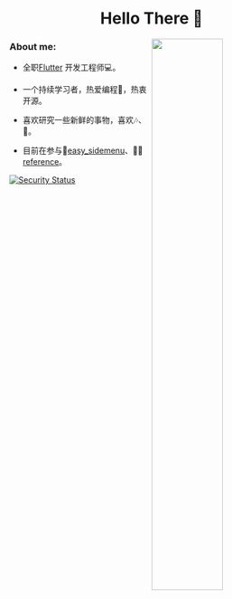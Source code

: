 <h1 align="center"> Hello There 👋 </h1>
<img align="right" src="https://github.com/JeffersonHuang/JeffersonHuang/blob/master/dashatars.png" width="50%">

<h3 align="left">About me: </h3>

* 全职[Flutter](https://flutter.dev/) 开发工程师💻。

* 一个持续学习者，热爱编程🤔，热衷开源。

* 喜欢研究一些新鲜的事物，喜欢🎶、📖。

* 目前在参与🚧[easy_sidemenu](https://github.com/Jamalianpour/easy_sidemenu)、🧑‍💻[reference](https://github.com/jaywcjlove/reference)。




[![Security Status](https://www.murphysec.com/platform3/v3/badge/1613527212989382656.svg?t=1)](https://www.murphysec.com/accept?code=fdd82a47506909b3629613dae662da92&type=1&from=2&t=2)


